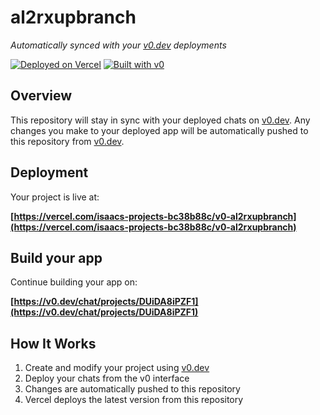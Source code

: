 # al2rxupbranch

*Automatically synced with your [v0.dev](https://v0.dev) deployments*

[![Deployed on Vercel](https://img.shields.io/badge/Deployed%20on-Vercel-black?style=for-the-badge&logo=vercel)](https://vercel.com/isaacs-projects-bc38b88c/v0-al2rxupbranch)
[![Built with v0](https://img.shields.io/badge/Built%20with-v0.dev-black?style=for-the-badge)](https://v0.dev/chat/projects/DUiDA8iPZF1)

## Overview

This repository will stay in sync with your deployed chats on [v0.dev](https://v0.dev).
Any changes you make to your deployed app will be automatically pushed to this repository from [v0.dev](https://v0.dev).

## Deployment

Your project is live at:

**[https://vercel.com/isaacs-projects-bc38b88c/v0-al2rxupbranch](https://vercel.com/isaacs-projects-bc38b88c/v0-al2rxupbranch)**

## Build your app

Continue building your app on:

**[https://v0.dev/chat/projects/DUiDA8iPZF1](https://v0.dev/chat/projects/DUiDA8iPZF1)**

## How It Works

1. Create and modify your project using [v0.dev](https://v0.dev)
2. Deploy your chats from the v0 interface
3. Changes are automatically pushed to this repository
4. Vercel deploys the latest version from this repository